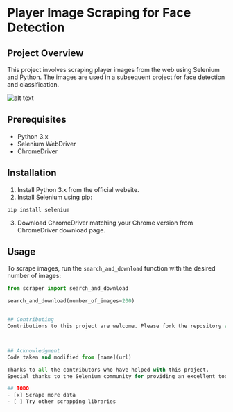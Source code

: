 # Player Image Scraping for Face Detection

## Project Overview
This project involves scraping player images from the web using Selenium and Python. The images are used in a subsequent project for face detection and classification.

![alt text](image.png)

## Prerequisites
- Python 3.x
- Selenium WebDriver
- ChromeDriver

## Installation
1. Install Python 3.x from the official website.
2. Install Selenium using pip:

```pip install selenium ```

3. Download ChromeDriver matching your Chrome version from ChromeDriver download page.

## Usage
To scrape images, run the `search_and_download` function with the desired number of images:

```python
from scraper import search_and_download

search_and_download(number_of_images=200)


## Contributing
Contributions to this project are welcome. Please fork the repository and submit a pull request.



## Acknowledgment
Code taken and modified from [name](url)

Thanks to all the contributors who have helped with this project.
Special thanks to the Selenium community for providing an excellent tool for web automation.

## TODO
- [x] Scrape more data
- [ ] Try other scrapping libraries


